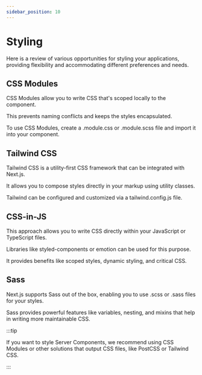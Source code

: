 ```yaml
---
sidebar_position: 10
---
```


# Styling

Here is a review of various opportunities for styling your applications,
providing flexibility and accommodating different preferences and needs.

## CSS Modules

CSS Modules allow you to write CSS that's scoped locally to the component.

This prevents naming conflicts and keeps the styles encapsulated.

To use CSS Modules, create a .module.css or .module.scss file and import it into
your component.

## Tailwind CSS

Tailwind CSS is a utility-first CSS framework that can be integrated with
Next.js.

It allows you to compose styles directly in your markup using utility classes.

Tailwind can be configured and customized via a tailwind.config.js file.

## CSS-in-JS

This approach allows you to write CSS directly within your JavaScript or
TypeScript files.

Libraries like styled-components or emotion can be used for this purpose.

It provides benefits like scoped styles, dynamic styling, and critical CSS.

## Sass

Next.js supports Sass out of the box, enabling you to use .scss or .sass files
for your styles.

Sass provides powerful features like variables, nesting, and mixins that help in
writing more maintainable CSS.

:::tip

If you want to style Server Components, we recommend using CSS Modules or other
solutions that output CSS files, like PostCSS or Tailwind CSS.

:::
